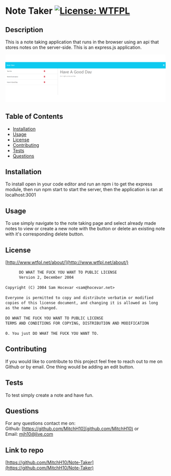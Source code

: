 # Note Taker [![License: WTFPL](https://img.shields.io/badge/License-WTFPL-brightgreen.svg)](http://www.wtfpl.net/about/)

## Description
This is a note taking application that runs in the browser using an api that stores notes on the server-side. This is an express.js application.

![Alt text](./public/assets/img/Screenshot.png "Screenshot")

## Table of Contents
- [Installation](#installation)
- [Usage](#usage)
- [License](#license)
- [Contributing](#contributing)
- [Tests](#tests)
- [Questions](#questions)

## Installation
To install open in your code editor and run an npm i to get the express module, then run npm start to start the server, then the application is ran at localhost:3001

## Usage
To use simply navigate to the note taking page and select already made notes to view or create a new note with the button or delete an existing note with it's corresponding delete button.

## License
[http://www.wtfpl.net/about/](http://www.wtfpl.net/about/) <br />
~~~
      DO WHAT THE FUCK YOU WANT TO PUBLIC LICENSE 
      Version 2, December 2004 

Copyright (C) 2004 Sam Hocevar <sam@hocevar.net> 

Everyone is permitted to copy and distribute verbatim or modified 
copies of this license document, and changing it is allowed as long 
as the name is changed. 

DO WHAT THE FUCK YOU WANT TO PUBLIC LICENSE 
TERMS AND CONDITIONS FOR COPYING, DISTRIBUTION AND MODIFICATION 

0. You just DO WHAT THE FUCK YOU WANT TO.
~~~

## Contributing
If you would like to contribute to this project feel free to reach out to me on Github or by email. One thing would be adding an edit button.

## Tests
To test simply create a note and have fun.

## Questions
For any questions contact me on: <br />
Github: [https://github.com/MitchH10](github.com/MitchH10) or <br />
Email: [mjh10@live.com](mjh10@live.com)

## Link to repo
[https://github.com/MitchH10/Note-Taker](https://github.com/MitchH10/Note-Taker)

